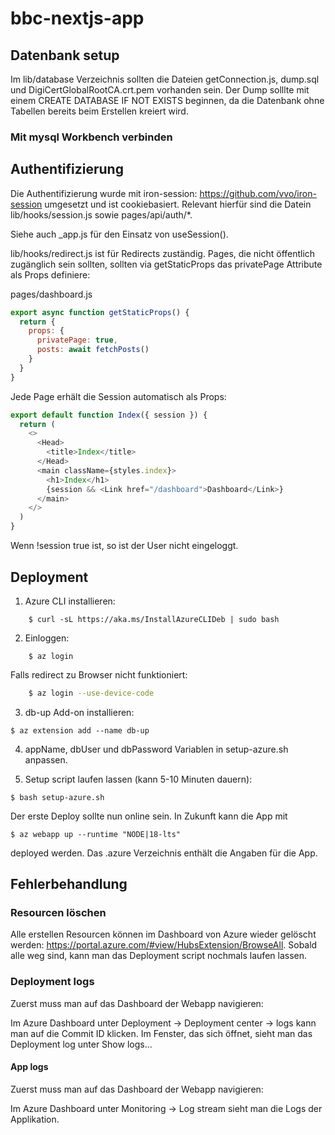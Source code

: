 # bbc-nextjs-app

## Datenbank setup

Im lib/database Verzeichnis sollten die Dateien getConnection.js, dump.sql und DigiCertGlobalRootCA.crt.pem vorhanden sein.
Der Dump solllte mit einem CREATE DATABASE IF NOT EXISTS beginnen, da die Datenbank ohne Tabellen bereits beim Erstellen kreiert wird.

### Mit mysql Workbench verbinden


## Authentifizierung

Die Authentifizierung wurde mit iron-session: https://github.com/vvo/iron-session umgesetzt und ist cookiebasiert. Relevant hierfür sind die Datein lib/hooks/session.js sowie pages/api/auth/*.

Siehe auch _app.js für den Einsatz von useSession().

lib/hooks/redirect.js ist für Redirects zuständig. Pages, die nicht öffentlich zugänglich sein sollten, sollten via getStaticProps das privatePage Attribute als Props definiere:

pages/dashboard.js

```js
export async function getStaticProps() {
  return {
    props: {
      privatePage: true,
      posts: await fetchPosts()
    }
  }
}
```

Jede Page erhält die Session automatisch als Props:

```js
export default function Index({ session }) {
  return (
    <>
      <Head>
        <title>Index</title>
      </Head>
      <main className={styles.index}>
        <h1>Index</h1>
        {session && <Link href="/dashboard">Dashboard</Link>}
      </main>
    </>
  )
}
```

Wenn !session true ist, so ist der User nicht eingeloggt.

## Deployment

1. Azure CLI installieren:
```
    $ curl -sL https://aka.ms/InstallAzureCLIDeb | sudo bash
```
2. Einloggen:
```
    $ az login 
```

Falls redirect zu Browser nicht funktioniert:

```bash  
    $ az login --use-device-code
```

3. db-up Add-on installieren:
``` 
$ az extension add --name db-up
```

4. appName, dbUser und dbPassword Variablen in setup-azure.sh anpassen.

5. Setup script laufen lassen (kann 5-10 Minuten dauern):
```
$ bash setup-azure.sh
```

Der erste Deploy sollte nun online sein. In Zukunft kann die App mit
```
$ az webapp up --runtime "NODE|18-lts"
```

deployed werden. Das .azure Verzeichnis enthält die Angaben für die App.

## Fehlerbehandlung

### Resourcen löschen
Alle erstellen Resourcen können im Dashboard von Azure wieder gelöscht werden: https://portal.azure.com/#view/HubsExtension/BrowseAll.
Sobald alle weg sind, kann man das Deployment script nochmals laufen lassen.

### Deployment logs
Zuerst muss man auf das Dashboard der Webapp navigieren:

Im Azure Dashboard unter Deployment -> Deployment center -> logs kann man auf die Commit ID klicken. Im Fenster, das sich öffnet, sieht man das Deployment log unter Show logs...

#### App logs
Zuerst muss man auf das Dashboard der Webapp navigieren:

Im Azure Dashboard unter Monitoring -> Log stream sieht man die Logs der Applikation.


